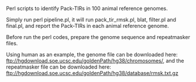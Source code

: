 Perl scripts to identify Pack-TIRs in 100 animal reference genomes.

Simply run perl pipeline.pl, it will run pack_tir_rmsk.pl, blat, filter.pl and final.pl, and report the Pack-TIRs in each animal reference genome.

Before run the perl codes, prepare the genome sequence and repeatmasker files. 

Using human as an example, the genome file can be downloaded here: ftp://hgdownload.soe.ucsc.edu/goldenPath/hg38/chromosomes/, and the repeatmasker file can be downloaded here:  ftp://hgdownload.soe.ucsc.edu/goldenPath/hg38/database/rmsk.txt.gz
